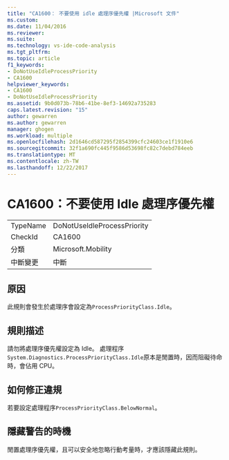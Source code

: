 ```yaml
---
title: "CA1600： 不要使用 idle 處理序優先權 |Microsoft 文件"
ms.custom: 
ms.date: 11/04/2016
ms.reviewer: 
ms.suite: 
ms.technology: vs-ide-code-analysis
ms.tgt_pltfrm: 
ms.topic: article
f1_keywords:
- DoNotUseIdleProcessPriority
- CA1600
helpviewer_keywords:
- CA1600
- DoNotUseIdleProcessPriority
ms.assetid: 9b0d073b-78b6-41be-8ef3-14692a735283
caps.latest.revision: "15"
author: gewarren
ms.author: gewarren
manager: ghogen
ms.workload: multiple
ms.openlocfilehash: 2d1646cd587295f2854399cfc24603ce1f1910e6
ms.sourcegitcommit: 32f1a690fc445f9586d53698fc82c7debd784eeb
ms.translationtype: MT
ms.contentlocale: zh-TW
ms.lasthandoff: 12/22/2017
---
```

# <a name="ca1600-do-not-use-idle-process-priority"></a>CA1600：不要使用 Idle 處理序優先權
|||  
|-|-|  
|TypeName|DoNotUseIdleProcessPriority|  
|CheckId|CA1600|  
|分類|Microsoft.Mobility|  
|中斷變更|中斷|  
  
## <a name="cause"></a>原因  
 此規則會發生於處理序會設定為`ProcessPriorityClass.Idle`。  
  
## <a name="rule-description"></a>規則描述  
 請勿將處理序優先權設定為 Idle。 處理程序`System.Diagnostics.ProcessPriorityClass.Idle`原本是閒置時，因而阻礙待命時，會佔用 CPU。  
  
## <a name="how-to-fix-violations"></a>如何修正違規  
 若要設定處理程序`ProcessPriorityClass.BelowNormal`。  
  
## <a name="when-to-suppress-warnings"></a>隱藏警告的時機  
 閒置處理序優先權，且可以安全地忽略行動考量時，才應該隱藏此規則。